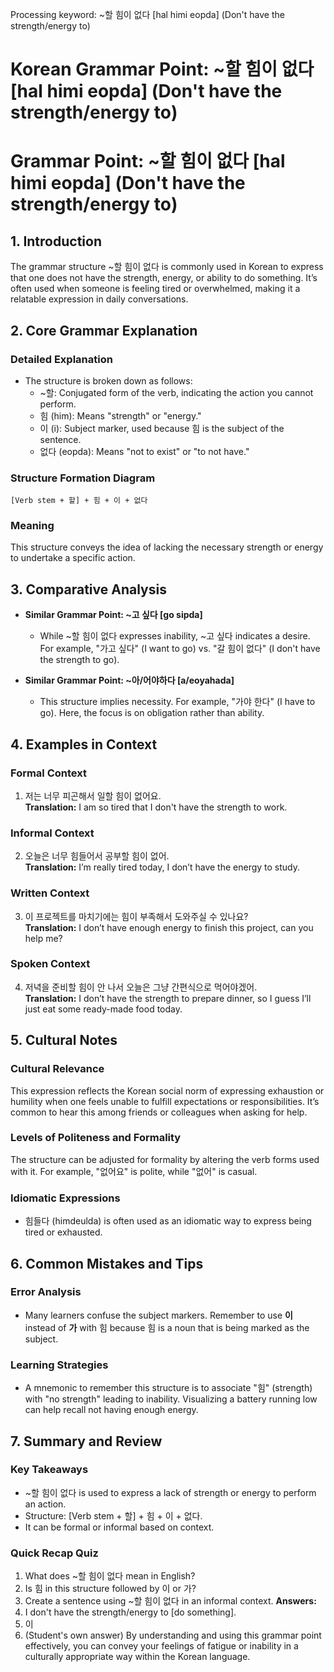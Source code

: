 Processing keyword: ~할 힘이 없다 [hal himi eopda] (Don't have the strength/energy to)
# Korean Grammar Point: ~할 힘이 없다 [hal himi eopda] (Don't have the strength/energy to)
# Grammar Point: ~할 힘이 없다 [hal himi eopda] (Don't have the strength/energy to)
## 1. Introduction
The grammar structure ~할 힘이 없다 is commonly used in Korean to express that one does not have the strength, energy, or ability to do something. It’s often used when someone is feeling tired or overwhelmed, making it a relatable expression in daily conversations.
## 2. Core Grammar Explanation
### Detailed Explanation
- The structure is broken down as follows:
  - ~할: Conjugated form of the verb, indicating the action you cannot perform.
  - 힘 (him): Means "strength" or "energy."
  - 이 (i): Subject marker, used because 힘 is the subject of the sentence.
  - 없다 (eopda): Means "not to exist" or "to not have."
### Structure Formation Diagram
```
[Verb stem + 할] + 힘 + 이 + 없다
```
### Meaning
This structure conveys the idea of lacking the necessary strength or energy to undertake a specific action.
## 3. Comparative Analysis
- **Similar Grammar Point: ~고 싶다 [go sipda]**
  - While ~할 힘이 없다 expresses inability, ~고 싶다 indicates a desire. For example, "가고 싶다" (I want to go) vs. "갈 힘이 없다" (I don't have the strength to go).
  
- **Similar Grammar Point: ~아/어야하다 [a/eoyahada]**
  - This structure implies necessity. For example, "가야 한다" (I have to go). Here, the focus is on obligation rather than ability.
## 4. Examples in Context
### Formal Context
1. 저는 너무 피곤해서 일할 힘이 없어요.  
   **Translation:** I am so tired that I don't have the strength to work.
### Informal Context
2. 오늘은 너무 힘들어서 공부할 힘이 없어.  
   **Translation:** I’m really tired today, I don’t have the energy to study.
### Written Context
3. 이 프로젝트를 마치기에는 힘이 부족해서 도와주실 수 있나요?  
   **Translation:** I don’t have enough energy to finish this project, can you help me?
### Spoken Context
4. 저녁을 준비할 힘이 안 나서 오늘은 그냥 간편식으로 먹어야겠어.  
   **Translation:** I don’t have the strength to prepare dinner, so I guess I’ll just eat some ready-made food today.
## 5. Cultural Notes
### Cultural Relevance
This expression reflects the Korean social norm of expressing exhaustion or humility when one feels unable to fulfill expectations or responsibilities. It’s common to hear this among friends or colleagues when asking for help.
### Levels of Politeness and Formality
The structure can be adjusted for formality by altering the verb forms used with it. For example, "없어요" is polite, while "없어" is casual.
### Idiomatic Expressions
- 힘들다 (himdeulda) is often used as an idiomatic way to express being tired or exhausted. 
## 6. Common Mistakes and Tips
### Error Analysis
- Many learners confuse the subject markers. Remember to use **이** instead of **가** with 힘 because 힘 is a noun that is being marked as the subject.
### Learning Strategies
- A mnemonic to remember this structure is to associate "힘" (strength) with "no strength" leading to inability. Visualizing a battery running low can help recall not having enough energy.
## 7. Summary and Review
### Key Takeaways
- ~할 힘이 없다 is used to express a lack of strength or energy to perform an action.
- Structure: [Verb stem + 할] + 힘 + 이 + 없다.
- It can be formal or informal based on context.
### Quick Recap Quiz
1. What does ~할 힘이 없다 mean in English?
2. Is 힘 in this structure followed by 이 or 가?
3. Create a sentence using ~할 힘이 없다 in an informal context. 
**Answers:**
1. I don't have the strength/energy to [do something].
2. 이
3. (Student's own answer)
By understanding and using this grammar point effectively, you can convey your feelings of fatigue or inability in a culturally appropriate way within the Korean language.
